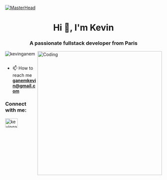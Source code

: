 [![MasterHead](https://www.themasterpicks.com/wp-content/uploads/2020/04/22b22287602523.5dbd29081561d.gif)](https://github.com/kevinganem)
<h1 align="center">Hi 👋, I'm Kevin</h1>
<h3 align="center">A passionate fullstack developer from Paris</h3>
<img align="right" alt="Coding" width="400" src="https://monophy.com/media/iIqmM5tTjmpOB9mpbn/monophy.gif"  >

<p align="left"> <img src="https://komarev.com/ghpvc/?username=kevinganem&label=Profile%20views&color=0e75b6&style=flat" alt="kevinganem" /> </p>

<p align="left"> <a href="https://twitter.com/" target="blank"><img src="https://img.shields.io/twitter/follow/?logo=twitter&style=for-the-badge" alt="" /></a> </p>

- 📫 How to reach me **ganemkevin@gmail.com**

<h3 align="left">Connect with me:</h3>
<p align="left">
<a href="https://linkedin.com/in/kevinganem" target="blank"><img align="center" src="https://raw.githubusercontent.com/rahuldkjain/github-profile-readme-generator/master/src/images/icons/Social/linked-in-alt.svg" alt="kevinganem" height="30" width="40" /></a>
</p>
